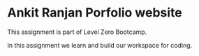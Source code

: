 # Ankit Ranjan Porfolio website

This assignment is part of Level Zero Bootcamp.

In this assignment we learn and build our workspace for coding.



